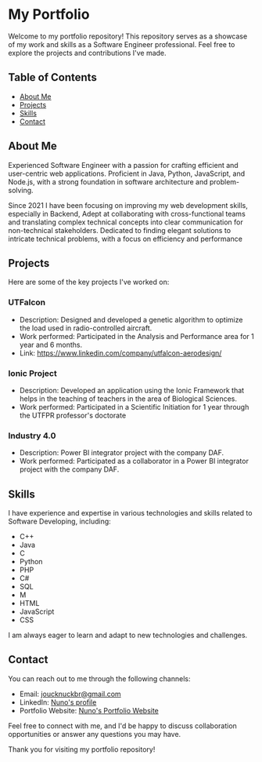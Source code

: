 # My Portfolio

Welcome to my portfolio repository! This repository serves as a showcase of my work and skills as a Software Engineer professional. Feel free to explore the projects and contributions I've made.

## Table of Contents

- [About Me](#about-me)
- [Projects](#projects)
- [Skills](#skills)
- [Contact](#contact)

## About Me

Experienced Software Engineer with a passion for crafting efficient and user-centric web applications. Proficient in Java, Python, JavaScript, and Node.js, with a strong foundation in software architecture and problem-solving.

Since 2021 I have been focusing on improving my web development skills, especially in Backend, Adept at collaborating with cross-functional teams and translating complex technical concepts into clear communication for non-technical stakeholders. Dedicated to finding elegant solutions to intricate technical problems, with a focus on efficiency and performance

## Projects

Here are some of the key projects I've worked on:

### UTFalcon

- Description: Designed and developed a genetic algorithm to optimize the load used in radio-controlled aircraft.
- Work performed: Participated in the Analysis and Performance area for 1 year and 6 months.
- Link: https://www.linkedin.com/company/utfalcon-aerodesign/

### Ionic Project

- Description: Developed an application using the Ionic Framework that helps in the teaching of teachers in the area of Biological Sciences.
- Work performed: Participated in a Scientific Initiation for 1 year through the UTFPR professor's doctorate

### Industry 4.0

- Description: Power BI integrator project with the company DAF.
- Work performed: Participated as a collaborator in a Power BI integrator project with the company DAF.

## Skills

I have experience and expertise in various technologies and skills related to Software Developing, including:

- C++
- Java
- C
- Python
- PHP
- C#
- SQL
- M
- HTML
- JavaScript
- CSS



I am always eager to learn and adapt to new technologies and challenges.

## Contact

You can reach out to me through the following channels:

- Email: [joucknuckbr@gmail.com](mailto:joucknuckbr@gmail.com)
- LinkedIn: [Nuno's profile](https://www.linkedin.com/in/nuno-oliveira-x/)
- Portfolio Website: [Nuno's Portfolio Website](https://www.yourportfolio.com)

Feel free to connect with me, and I'd be happy to discuss collaboration opportunities or answer any questions you may have.

Thank you for visiting my portfolio repository!
